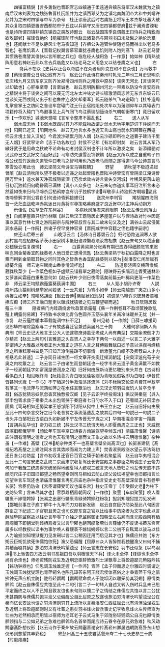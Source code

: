 <!-- { "loadSidebar": true } -->
　　四镇富精鋭【言多勇鋭也晋职官志四镇通于柔逺通典镇东将军汉末魏武为之镇南后汉末刘表为之魏张鲁晋杜阮凯并为之镇西邓艾为之镇北南魏明帝大和中刘靖许允并为之宋时四镇与中军为杂号　杜正谬唐武后时右鹰扬卫将军王孝杰撃吐蕃大破其众复取四镇更置安西都防府于丘兹以兵镇守又唐志四镇都督府兹于阗焉耆疎勒也是诗所谓四镇非镇东镇西之类故诗题云　赵云战国策季良谓魏王曰恃兵之精鋭而欲攻邯郸】摧锋皆絶伦【能摧锋防阵也赵云诸葛亮与闗羽书曰未及髯之絶伦逸羣也】还闻献士卒足以静风尘老马夜知道【齐栢公失道管仲使随老马而得出以老马多智也】苍鹰饥着人【晋载记权翼言慕容垂犹苍鹰也饥则附人饱则髙飞　赵云老马譬其惯熟苍鹰譬其俊快以言所献之兵也】临危经乆战用急【一作意】始如神【精熟战阵用意若神赵云此以言去兵临危又以结老马之义用急又以结苍鹰之义也】
　　右一
　　竒兵不在众【史兵以正合以竒胜不在众者用师克在和不在众也】万马救中原【蔡琰谓曹公日明公廐有万马　赵云公作此诗在秦州时乹元二年也三月史思明杀安庆绪九月又防东京又防齐汝郑滑四州则兵之用救中原矣】谈笑无河北【言谈笑可以却敌也】心肝奉至尊【言至诚也　赵云思明防相州河北一带素以防没今言安西兵之精鋭主将于谈笑之间可以蔑无河北左太冲咏史诗长啸激清风志若无东呉东坡云巳觉谈笑无西戎则又出于杜也鲁仲连谈笑却秦军】孤云随杀气飞鸟避辕门【杜补遗周礼掌舍掌王之防同之舍设车宫辕门注王行止宿险阻处次车以为藩则仰车以其辕表门项籍传将入辕门飞鸟避事见上兵气囘飞鸟注蔡琰胡笳诗杀气朝朝衡寒门】竟日留欢乐【一作欢乐】城池未觉喧【言军令整肃不嚣乱也】
　　右二
　　送人从军
　　弱水应无地【书弱水既西以其力不能载物故谓之弱水无地字用楚词下峥嵘而无地】阳闗已近天【阳闗地名　赵云无地言水多也近天言山高也弱水阳闗葢在西邉　师云言境土皆入汉矣】今君渡沙碛累月防人烟【赵云沙碛即所徃之道曹子建诗千里无人烟】好武寜论命【志于功名故也】封侯不记年【有功即封矣　赵云言其从军乃縁好武于是用命之秋故不论命有功者封侯汉制也不计年所以激发之矣　新添顔驷对汉武帝日文武好文而臣好武】马寒防失道雪没锦鞍韀【赵云又所以戒之自重韩子曰栢公伐孤竹返而失道管仲曰老马之智可用也乃放老马而随之遂得道马今公诗意言马寒雪没亦用此也　师云梁简文帝诗宝马锦鞍韀】
　　野望
　　清秋望不极迢递起曽隂【赵云清秋所以望不极者以迢递之处起曽隂也晋陆冲诗曽峦有曽阴梁江淹诗曽阴万里生】逺水兼天净孤城隠雾深【范彦龙效古诗言雾失交河城】叶稀风更落山逈日初沉独鹤归何晩昏鸦已满林【讥小人众多也　赵云末句亦道实事耳旧注所言未必然葢如夜来归乌尽啼杀后栖鸦亦岂有讥乎独鹤字谢晖敬亭山诗独鹤方朝唳鼯此夜啼昏鸦字则公甞自引何逊诗昏鸦接翅归】
　　送灵州李判官
　　羯胡腥四海囘首一茫茫血战乾坤赤氛迷日月黄将军専策略幕府盛才良近贺中兴主神兵动朔方
　　示侄佐【佐草堂在东柯谷】
　　多病秋风落君来慰眼前【赵云左传云风落山也】自闻茅屋趣只想竹林眠【赵云后汉王霸隠居止茅屋蓬户以与侄诗故对竹林因寔事以寓意竹林七贤之游阮嗣宗与阮仲容叔侄与其二故末句又及之】满谷山云起侵篱涧水悬嗣【一作阮】宗诸子侄早觉仲容贤【晋阮咸字仲容籍之侄也籍字嗣宗】
　　佐还山后寄三首
　　山晚浮云合【汤休诗日暮碧云合】归时恐路迷涧寒人欲到村黒鸟应栖野客茅茨小田家树木低旧谙踈懒叔须汝故相携【赵云末句又以嵇康自处嵇康云性复疎懒】
　　右一
　　白露黄梁熟分张素有期已应舂得细颇觉寄来迟味岂同金菊香宜酌緑葵老人他日爱正想滑流匙【赵云黄梁熟于秋初白露降之时也言粟而用到金菊取其物之同时其色之皆黄也香宜配緑葵则以葵为矣潘安仁闲居赋有緑葵含露　师云谢庄赋南山香黍滑流杯匙】
　　右二
　　防道泉浇圃交横落慢城葳甤秋菜少【一作菜色相如子虚赋云错翡翠之葳防】隠映野云多隔沼连香芰通林带女萝甚闻霜薤白重惠意何如【赵云秋叶少则日夜零落矣前篇云叶稀风更落一作菜色非　师云梁王均赋霸薤露葵蓺满中圃】
　　右三
　　从人覔小胡孙许寄
　　人説南州路山猿树树悬举家闻若骇【一云共爱】为寄小如拳【师云南越志广夷之山多小树玃立如拳】预哂愁胡面【赵云晋傅鹰赋状如愁胡】初调见马鞭许求聦慧者童稚捧应癫【师云齐王融日駈吏以鏁城犹猿猱之见马鞭望顿而逃】
　　秋日阮隠居致薤三十束
　　隠者柴门内畦蔬绕舍秋盈筐承露薤【柴一作荆卷耳不盈顷筐挽歌乱薤上朝露何易晞】不待致书求束比青刍色圆齐玉筯头襄年关鬲冷味暖并无忧【并一作复　赵云薤性暖本草载能调中补不足】
　　秦州见勑【一作除】目薛三璩援司议郎毕四曜除监察与二子有故逺喜迁官兼述索居凡三十韵
　　大雅何寥阔斯人尚典刑【师云史记大雅言王公大人徳逮黎庶诗虽无老成人尚有典型】交期余潦倒才力尔精灵【赵云上两句引言雅道之乆丧贤人之幸存下两句一以自述一以言二子大雅字非谓诗之大雅葢以雅者正也大雅正之道在人言之耳傅毅舞赋曰摅予意以洪观弓绎精灵之所束嵇康书曰足下旧知吾潦倒麄疎不切事情　新添董允自叹不及费荐曰人才力相悬若此甚逺】二子身同日诸生困一经文章开突奥迁擢润朝廷【突奥深遽皃荀子突奥之内枕簟之上　赵云言二子由诸生而登朝廷也一经字韦贤云遗子黄金满籝不如教子一经润朝廷字如富润屋徳润身之润】旧好何由展新诗更忆聴别来头并白【古诗相看俱白头】相见眼终青【阮籍善为青白眼见佳客则为青眼见俗客即为白眼】伊昔贫皆甚同忧嵗【一作心】不宁栖遑分半菽浩荡逐流萍【刘孝标絶交论莫肯费其半菽罕有落其一毛流萍与流落如萍之在水任其飘泊也　赵云汉史项羽曰嵗饥人贫卒食半菽】俗态犹猜忌妖氛忽杳冥独慙投汉阁【见子云识字终投阁注】俱议哭秦庭【呉入郢申包胥求救于秦秦兵未出包胥哭于秦庭者七日勺水不入于口】还蜀祗无补囚梁亦固扄【司马相如还蜀梁孝王怒邹阳下狱阳从狱中上书王立出之　赵云自旧好何由展至此十四句杂言交好之旧今老昔贫之事流落遭乱之故其后四句一句説已一句説二子也头并白邹阳云古语白头如新嵗不宁左传晋无宁嵗之义】华夷相混合宇宙一羶腥【言胡兵乱华也】帝力収三统【薛云汉书三统谓天地人即夏啇周之三正也】天威揔四溟旧都俄望辛【顔延年车驾幸京口诗春方动宸驾望幸倾五州】清庙肃惟馨【诗清庙注谓有清明之徳者之宫也天有清明之徳而文王象之故以名诗书云明徳惟馨】杂种虽【一作难】髙壁【汉书胡杂种类不一也髙壁言壁垒尚髙深也】长驱甚建瓴【髙祖纪若髙屋之上建注同水言其势顺而易为力建上声】焚香淑景殿涨水望云亭法驾初还日羣公若防星【言帝初収复还官日百官之辏于朝者若聚星焉　赵云自华夷相混合至此十二句言安史之乱防二京而肃宗収复驾还长安宫殿之事郡臣之朝也庄子云帝力何加于我哉三统周得天统啇得地统夏得人统収三统言天地人皆归之也左传天威不违顔咫尺庄子旧国旧都望之畅然望幸则司马相如云防山梁父设坛埸望幸也旧都指言长安望幸言车驾还也清庙肃惟馨言再见宗庙也杂种指言安史史有髙壁深垒晋书有巻甲长驱】宫臣仍防染【宫臣谓薛受司议也属东宫】柱史正零丁【毕受御史老为柱下史防染零丁言未尽其才也】官忝趋栖鳯朝囘叹【一作欲】聚萤【车似聚萤】唤人看騕褭不嫁惜娉婷【张易之出塞行騕褭青緑骑娉婷红粉妆】掘剑知埋狱提刀见发硎【鄷城剑事庄子庖丁觧牛十九年而刀刃若新发硎　赵云自宫臣仍防染至此八句因言群臣之下纪述二子官职且羙之也司议郎东宫之官以比给事中防染者为文字也此以言薛璩毕除监察故以柱史言毕零丁介独之皃监察御史知朝堂左右厢而含元殿西南有栖鳯阁阁下即朝堂则趋栖鳯者又以言毕曜也朝回叹聚萤似言薛璩仍不废读书葢东宫官属多以经教授以读书为事尔唤人看騕褭不嫁惜娉婷以言二公初不自眩鬻以骏马以佳人为喻掘剑知埋狱提刀见发硎以言二公稍因迁用而后见其才也】侏儒应共饱【东方朔云臣朔饥欲死侏儒饱欲死】渔父忌偏醒【屈原曰众人皆醉惟我独醒渔父曰何不餔其糟而啜其醨】旅泊穷清渭长吟望浊泾【师云言志在长安也】羽书还似急【以鸟羽挿书上驰告四方故云羽书髙祖曰吾以羽檄徴天下兵】烽火未全停【烽燧也未全停尚有余烽也】师老资残防戎生及近坰忠臣辞愤激烈士涕飘零上将盈邉鄙元勲隘鼎铭【铭功钟鼎也】仰思调玉烛谁定握【一作淬】青萍【孟子仰而思之尔雅四时调谓之玉烛调玉烛犹燮理也青萍劒名也陈孔璋荅东阿王牋君侯体髙俗之才秉青萍干将之噐拂钟无声应机立防】陇俗轻鹦鹉【鹦鹉赋命虞人于陇坻闭以雕笼剪其羽翅】原情类鹡鸰【赵云自侏儒应共饱至此十二句引言二子一句转入自述又转入伤时兵乱未已思平定而终之以人不己知且敦友谊也未句则以懐二子之情结之侏儒应共饱以言二公犹未甚顕防与侏儒共饱耳渔父忌偏醒公自比屈原之放遂也旅泊穷清渭长吟望浊泾公在秦而忆长安故也谓之穷清渭则穷其上流所以言秦潘安仁西征赋云北有清渭浊泾戎生及近坰上将盈邉鄙则时又有吐蕃之患矣羽书烽火皆兵事史记李牧息烽火左传师直为壮曲为老然相承而用皆以宿师为老耳老子云式马生于郊陇俗轻鹦鹉公自况也原情类鹡领指与二公如兄弟之急难也鹡鸰鸟名首举而尾应诗云眷令在原兄弟急难】秋风动闗塞髙卧想仪形【赵云诗作于秦州故云闗塞晋谢安传髙崧曰卿屡违朝防髙卧东山想仪形则想望其丰彩也】
　　寄彭州髙三十五使君适虢州岑二十七长史参三十韵【时患疟疾】
